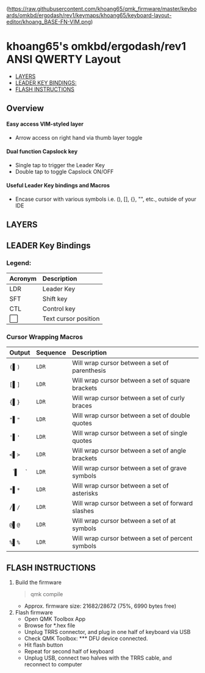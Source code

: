 (https://raw.githubusercontent.com/khoang65/qmk_firmware/master/keyboards/omkbd/ergodash/rev1/keymaps/khoang65/keyboard-layout-editor/khoang_BASE-FN-VIM.png)
# khoang65's omkbd/ergodash/rev1 ANSI QWERTY Layout

- [LAYERS](#LAYERS)
- [LEADER KEY BINDINGS:](#LEADER-KEY-BINDINGS)
- [FLASH INSTRUCTIONS](#FLASH-INSTRUCTIONS)

## Overview
#### Easy access VIM-styled layer
- Arrow access on right hand via thumb layer toggle
#### Dual function Capslock key
- Single tap to trigger the Leader Key
- Double tap to toggle Capslock ON/OFF
#### Useful Leader Key bindings and Macros
- Encase cursor with various symbols i.e. (), [], {}, "", etc., outside of your IDE

## LAYERS

## LEADER Key Bindings
### Legend:

| Acronym | Description |
| :--- | :--- |
| LDR | Leader Key |
| SFT | Shift key |
| CTL | Control key |
| ⬜️ | Text cursor position |
### Cursor Wrapping Macros
| Output | Sequence | Description |
| :--- | :--- | :--- |
| `(`▌`)` | `LDR  ` | Will wrap cursor between a set of parenthesis |
| `[`▌`]` | `LDR  ` | Will wrap cursor between a set of square brackets |
| `{`▌`}` | `LDR  ` | Will wrap cursor between a set of curly braces |
| `"`▌`"` | `LDR  ` | Will wrap cursor between a set of double quotes |
| `'`▌`'` | `LDR  ` | Will wrap cursor between a set of single quotes |
| `<`▌`>` | `LDR  ` | Will wrap cursor between a set of angle brackets |
| ` `\`▌ ` `  ` | `LDR  ` | Will wrap cursor between a set of grave symbols |
| `*`▌`*` | `LDR  ` | Will wrap cursor between a set of asterisks |
| `/`▌`/` | `LDR  ` | Will wrap cursor between a set of forward slashes |
| `@`▌`@` | `LDR  ` | Will wrap cursor between a set of at symbols |
| `%`▌`%` | `LDR  ` | Will wrap cursor between a set of percent symbols |


## FLASH INSTRUCTIONS
1. Build the firmware
   > qmk compile
   - Approx. firmware size: 21682/28672 (75%, 6990 bytes free)
2. Flash firmware
   - Open QMK Toolbox App
   - Browse for *.hex file
   - Unplug TRRS connector, and plug in one half of keyboard via USB
   - Check QMK Toolbox: *** DFU device connected.
   - Hit flash button
   - Repeat for second half of keyboard
   - Unplug USB, connect two halves with the TRRS cable, and reconnect to computer
